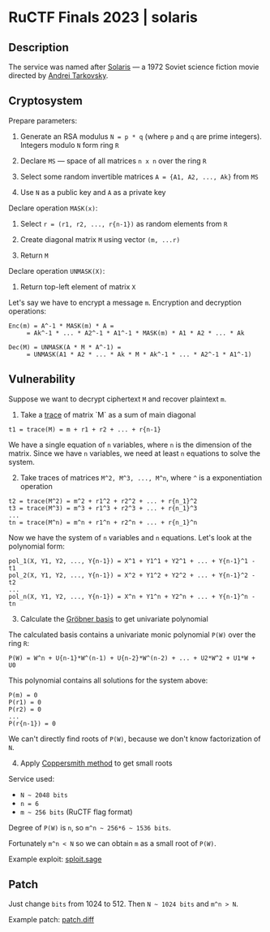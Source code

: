 # RuCTF Finals 2023 | solaris

## Description

The service was named after [Solaris](https://en.wikipedia.org/wiki/Solaris_(1972_film)) — a 1972 Soviet science fiction movie directed by [Andrei Tarkovsky](https://en.wikipedia.org/wiki/Andrei_Tarkovsky).

## Cryptosystem

Prepare parameters:

1. Generate an RSA modulus `N = p * q` (where `p` and `q` are prime integers). Integers modulo `N` form ring `R`

2. Declare `MS` — space of all matrices `n x n` over the ring `R`

3. Select some random invertible matrices `A = {A1, A2, ..., Ak}` from `MS`

4. Use `N` as a public key and `A` as a private key

Declare operation `MASK(x)`:

1. Select `r = (r1, r2, ..., r{n-1})` as random elements from `R`

2. Create diagonal matrix `M` using vector `(m, ...r)`

3. Return `M`

Declare operation `UNMASK(X)`:

1. Return top-left element of matrix `X`

Let's say we have to encrypt a message `m`. Encryption and decryption operations:

```
Enc(m) = A^-1 * MASK(m) * A = 
     = Ak^-1 * ... * A2^-1 * A1^-1 * MASK(m) * A1 * A2 * ... * Ak

Dec(M) = UNMASK(A * M * A^-1) = 
     = UNMASK(A1 * A2 * ... * Ak * M * Ak^-1 * ... * A2^-1 * A1^-1)
```

## Vulnerability

Suppose we want to decrypt ciphertext `M` and recover plaintext `m`.

1. Take a [trace](https://en.wikipedia.org/wiki/Trace_(linear_algebra)) of matrix `M` as a sum of main diagonal

```
t1 = trace(M) = m + r1 + r2 + ... + r{n-1}
```

We have a single equation of `n` variables, where `n` is the dimension of the matrix. Since we have `n` variables, we need at least `n` equations to solve the system.

2. Take traces of matrices `M^2, M^3, ..., M^n`, where `^` is a exponentiation operation

```
t2 = trace(M^2) = m^2 + r1^2 + r2^2 + ... + r{n_1}^2
t3 = trace(M^3) = m^3 + r1^3 + r2^3 + ... + r{n_1}^3
...
tn = trace(M^n) = m^n + r1^n + r2^n + ... + r{n_1}^n
```

Now we have the system of `n` variables and `n` equations. Let's look at the polynomial form:

```
pol_1(X, Y1, Y2, ..., Y{n-1}) = X^1 + Y1^1 + Y2^1 + ... + Y{n-1}^1 - t1
pol_2(X, Y1, Y2, ..., Y{n-1}) = X^2 + Y1^2 + Y2^2 + ... + Y{n-1}^2 - t2
...
pol_n(X, Y1, Y2, ..., Y{n-1}) = X^n + Y1^n + Y2^n + ... + Y{n-1}^n - tn
```

3. Calculate the [Gröbner basis](https://en.wikipedia.org/wiki/Gr%C3%B6bner_basis) to get univariate polynomial

The calculated basis contains a univariate monic polynomial `P(W)` over the ring `R`:

```
P(W) = W^n + U{n-1}*W^(n-1) + U{n-2}*W^(n-2) + ... + U2*W^2 + U1*W + U0
```

This polynomial contains all solutions for the system above:

```
P(m) = 0
P(r1) = 0
P(r2) = 0
...
P(r{n-1}) = 0
```

We can't directly find roots of `P(W)`, because we don't know factorization of `N`.

4. Apply [Coppersmith method](https://en.wikipedia.org/wiki/Coppersmith_method) to get small roots

Service used:

- `N ~ 2048 bits`
- `n = 6`
- `m ~ 256 bits` (RuCTF flag format)

Degree of `P(W)` is `n`, so `m^n ~ 256*6 ~ 1536 bits`.

Fortunately `m^n < N` so we can obtain `m` as a small root of `P(W)`.

Example exploit: [sploit.sage](/sploits/solaris/sploit.sage)

## Patch

Just change `bits` from 1024 to 512. Then `N ~ 1024 bits` and `m^n > N`.

Example patch: [patch.diff](patch.diff)
